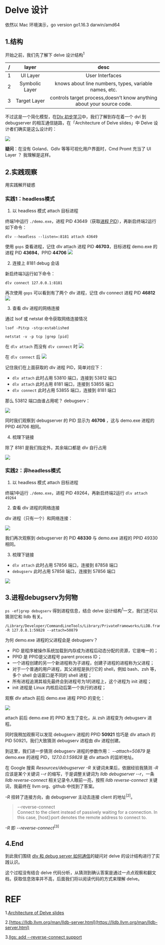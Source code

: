 # Delve 设计
依然以 Mac 环境演示，go version go1.16.3 darwin/amd64

## 1.结构
开始之前，我们先了解下 delve 设计结构<sup>1</sup>

| /    |  layer | desc |
| :--: |  :--:  | :--: |
| 1    |  UI Layer | User Interfaces |
| 2    |  Symbolic Layer | knows about line numbers, types, variable names, etc. |
| 3    |  Target Layer | controls target process,doesn’t know anything about your source code. |

不过这是一个简化模型，在[Dlv 初步学习](./Dlv-learning.md#如何通信)中，我们了解到存在着一个 dvl 到 debugserver 的相互通信链路，在「Architecture of Delve slides」中 Delve 设计者们确实是这么设计的：

![](./images/architecture-of-dlv.jpg)

**疑问**：在没有 Goland、Gdlv 等等可视化用户界面时，Cmd Promt 充当了 UI Layer ？
我理解是这样。

## 2.实践观察
用实践解开疑惑

### 实践1：headless模式

1. 以  headless 模式 attach 目标进程

终端1中运行 `./demo.exe`，进程 PID 43649（获取[进程 PID](./Dlv-learning.md#attach正在运行的程序)），再新启终端2运行如下命令：
```
dlv --headless --listen=:8181 attach 43649
```

使用 `gops` 查看进程，记住 dlv attach 进程 PID **46703**，目标进程 demo.exe 的进程 PID **43694**，PPID **44706**
![](./images/gops-dlv-attach.jpg)

2. 连接上 8181 debug 会话

新启终端3运行如下命令：
```
dlv connect 127.0.0.1:8181
```

再次使用 `gops` 可以看到有了两个 dlv 进程，记住 dlv connect 进程 PID **46812**
![](./images/gops-dlv-connect.jpg)

3. 查看 dlv 进程的网络连接

通过 lsof 或 netstat 命令获取网络连接情况
```
lsof -Pitcp -stcp:established

netstat -v -p tcp |grep [pid]
```

在 `dlv attach` 而没有 `dlv connect` 时
![](./images/port-dlv-attach.jpg)

在 `dlv connect` 后
![](./images/port-dlv-connect.jpg)

记住我们在上面获取的 dlv 进程 PID，简单对应下：

- `dlv attach` 此时占用 53810 端口，连接到 53812 端口
- `dlv attach` 此时占用 8181 端口，连接到 53855 端口
- `dlv connect` 此时占用 53855 端口，连接到 8181 端口

那么 53812 端口由谁占用呢？ debugserv：

![](./images/port-dlv-debugserv.jpg)

同时我们观察到 debugserver 的 PID 显示为 **46706** ，这与 demo.exe 进程的 PPID 46706 相同。

4. 梳理下链接

除了 8181 是我们指定外，其余端口都是 dlv 自行占用

![](./images/dlv-port.png)

### 实践2：非headless模式

1. 以  headless 模式 attach 目标进程

终端1中运行 `./demo.exe`，进程 PID 49264，再新启终端2运行 `dlv attach 49264`

2. 查看 dlv 进程的网络连接

dlv 进程（只有一个）和网络连接：

![](./images/debugserv.jpg)

我们再次观察到 debugserver 的 PID **48330** 与 demo.exe 进程的 PPID 49330 相同。

3. 梳理下链接

- `dlv attach` 此时占用 57856 端口，连接到 87858 端口
- `debugserv` 此时占用 57858 端口，连接到 57856 端口

![](./images/dlv-port-2.png)

## 3.进程debugserv为何物

`ps -ef|grep debugserv` 得到进程信息，结合 delve 设计结构<sup>1</sup>一文，我们还可以猜测它和 lldb 有关。
```
/Library/Developer/CommandLineTools/Library/PrivateFrameworks/LLDB.framework/Versions/A/Resources/debugserver -R 127.0.0.1:59828 --attach=50879
```

为何 demo.exe 进程的父进程会是 debugserv？

- PID 是程序被操作系统加载到内存成为进程后动态分配的资源，它是唯一的；
- PPID 是 PPID是父进程号 parent process ID；
- 一个进程创建的另一个新进程称为子进程，创建子进程的进程称为父进程；
- 对于一个普通的用户进程，其父进程是执行它的 shell，例如 bash、zsh 等，多个 shell 会话窗口是不同的 shell 进程；
- 所有进程追溯其祖先最终会到进程号为1的进程上，这个进程为 init 进程；
- init 进程是 Linux 内核启动后第一个执行的进程；

观察 dlv attach 前后 demo.exe 进程 PPID 的变化：

![](./images/ps-debugserv.jpg)

attach 前后 demo.exe 的 PPID 发生了变化，从 zsh 进程变为 debugserv 进程。

同时我稍加观察可以发现 debugserv 进程的 PPID **50921** 恰巧是 dlv attach 的 PID 50921，我们大致猜测 debugserv 进程由 dlv 进程创建。

到这里，我们进一步猜测 debugserv 进程的参数作用：
*--attach=50879* 是 demo.exe 的进程 PID，*127.0.0.1:59828* 是 dlv attach 的监听地址。

在 Google 搜索 *Resources/debugserver -R* 关键词未果后，依据经验我猜测 *-R* 应该是某个关键词 *--r* 的缩写，于是调整关键词为 *lldb debugserver --r*，一条 *lldb reverse-connect* 相关记录令人眼前一亮，按照 *lldb reverse-connect* 关键词，我最终在 llvm org、github 中找到了答案。

*-R* 扭转了连接方向，由 debugserver 主动去连接 client 的地址<sup>[2]</sup>。
>--reverse-connect  
   Connect to the client instead of passively waiting for a connection. In this case, [host]:port denotes the remote address to connect to.

*-R* 即 *--reverse-connect*<sup>[3]</sup> 

## 4.End
到此我们围绕 [dlv 和 debug server 如何通信](./Dlv-learning.md#如何通信)的疑问对 delve 的设计结构进行了实践认识。

这个过程没有结合 delve 代码分析，从猜测到确认答案是通过一点点观察和翻文档，获取信息效率并不高，后面我们将以阅读代码的方式来理解 delve。

# REF

1.[Architecture of Delve slides](https://speakerdeck.com/aarzilli/internal-architecture-of-delve)

2.[https://lldb.llvm.org/man/lldb-server.html](https://lldb.llvm.org/man/lldb-server.html)

3.[llgs: add --reverse-connect support](https://github.com/llvm/llvm-project/commit/31bde322f374582d7106f0c847b0ff3b6b6d705b)